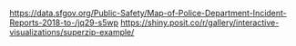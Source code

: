 https://data.sfgov.org/Public-Safety/Map-of-Police-Department-Incident-Reports-2018-to-/jq29-s5wp
https://shiny.posit.co/r/gallery/interactive-visualizations/superzip-example/
